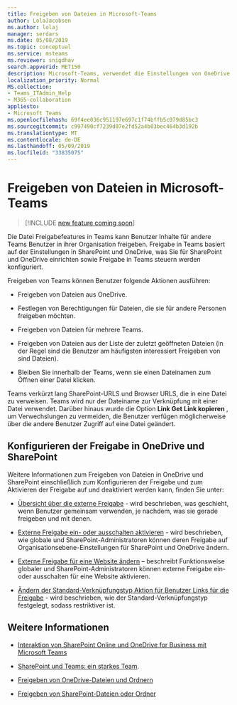 ```yaml
---
title: Freigeben von Dateien in Microsoft-Teams
author: LolaJacobsen
ms.author: lolaj
manager: serdars
ms.date: 05/08/2019
ms.topic: conceptual
ms.service: msteams
ms.reviewer: snigdhav
search.appverid: MET150
description: Microsoft-Teams, verwendet die Einstellungen von OneDrive und SharePoint zum Steuern der Freigabe.
localization_priority: Normal
MS.collection:
- Teams_ITAdmin_Help
- M365-collaboration
appliesto:
- Microsoft Teams
ms.openlocfilehash: 69f4ee036c951197e697c1f74bffb5c079d85bc3
ms.sourcegitcommit: c997490cf7239d07e2fd52a4b03bec464b3d192b
ms.translationtype: MT
ms.contentlocale: de-DE
ms.lasthandoff: 05/09/2019
ms.locfileid: "33835075"
---
```

# <a name="sharing-files-in-microsoft-teams"></a>Freigeben von Dateien in Microsoft-Teams

> [!INCLUDE [new feature coming soon](includes/new-feature-coming-soon-article.md)]

Die Datei Freigabefeatures in Teams kann Benutzer Inhalte für andere Teams Benutzer in ihrer Organisation freigeben. Freigabe in Teams basiert auf der Einstellungen in SharePoint und OneDrive, was Sie für SharePoint und OneDrive einrichten sowie Freigabe in Teams steuern werden konfiguriert.

Freigeben von Teams können Benutzer folgende Aktionen ausführen:

- Freigeben von Dateien aus OneDrive.

- Festlegen von Berechtigungen für Dateien, die sie für andere Personen freigeben möchten.

- Freigeben von Dateien für mehrere Teams.

- Freigeben von Dateien aus der Liste der zuletzt geöffneten Dateien (in der Regel sind die Benutzer am häufigsten interessiert Freigeben von sind Dateien).

- Bleiben Sie innerhalb der Teams, wenn sie einen Dateinamen zum Öffnen einer Datei klicken.

Teams verkürzt lang SharePoint-URLS und Browser URLS, die in eine Datei zu verweisen. Teams wird nur der Dateiname zur Verknüpfung mit einer Datei verwendet. Darüber hinaus wurde die Option **Link Get** **Link kopieren** , um Verwechslungen zu vermeiden, die Benutzer verfügen möglicherweise über die andere Benutzer Zugriff auf eine Datei geändert.

## <a name="configure-sharing-in-onedrive-and-sharepoint"></a>Konfigurieren der Freigabe in OneDrive und SharePoint

Weitere Informationen zum Freigeben von Dateien in OneDrive und SharePoint einschließlich zum Konfigurieren der Freigabe und zum Aktivieren der Freigabe auf und deaktiviert werden kann, finden Sie unter:

- [Übersicht über die externe Freigabe](https://docs.microsoft.com/sharepoint/external-sharing-overview) - wird beschrieben, was geschieht, wenn Benutzer gemeinsam verwenden, je nachdem, was sie gerade freigeben und mit denen.

- [Externe Freigabe ein- oder ausschalten aktivieren](https://docs.microsoft.com/sharepoint/turn-external-sharing-on-or-off) - wird beschrieben, wie globale und SharePoint-Administratoren können deren Freigabe auf Organisationsebene-Einstellungen für SharePoint und OneDrive ändern.

- [Externe Freigabe für eine Website ändern](https://docs.microsoft.com/sharepoint/change-external-sharing-site) – beschreibt Funktionsweise globaler und SharePoint-Administratoren können externe Freigabe ein- oder ausschalten für eine Website aktivieren.

- [Ändern der Standard-Verknüpfungstyp Aktion für Benutzer Links für die Freigabe](https://docs.microsoft.com/sharepoint/change-default-sharing-link) - wird beschrieben, wie der Standard-Verknüpfungstyp festgelegt, sodass restriktiver ist.

## <a name="more-information"></a>Weitere Informationen

- [Interaktion von SharePoint Online und OneDrive for Business mit Microsoft Teams](sharepoint-onedrive-interact.md)

- [SharePoint und Teams: ein starkes Team](https://techcommunity.microsoft.com/t5/Microsoft-SharePoint-Blog/SharePoint-and-Teams-Better-Together/ba-p/189593).

- [Freigeben von OneDrive-Dateien und Ordnern](https://support.office.com/article/Share-OneDrive-files-and-folders-9fcc2f7d-de0c-4cec-93b0-a82024800c07#OS_Type=OneDrive_-_Business)

- [Freigeben von SharePoint-Dateien oder Ordner](https://support.office.com/article/share-sharepoint-files-or-folders-1fe37332-0f9a-4719-970e-d2578da4941c)

